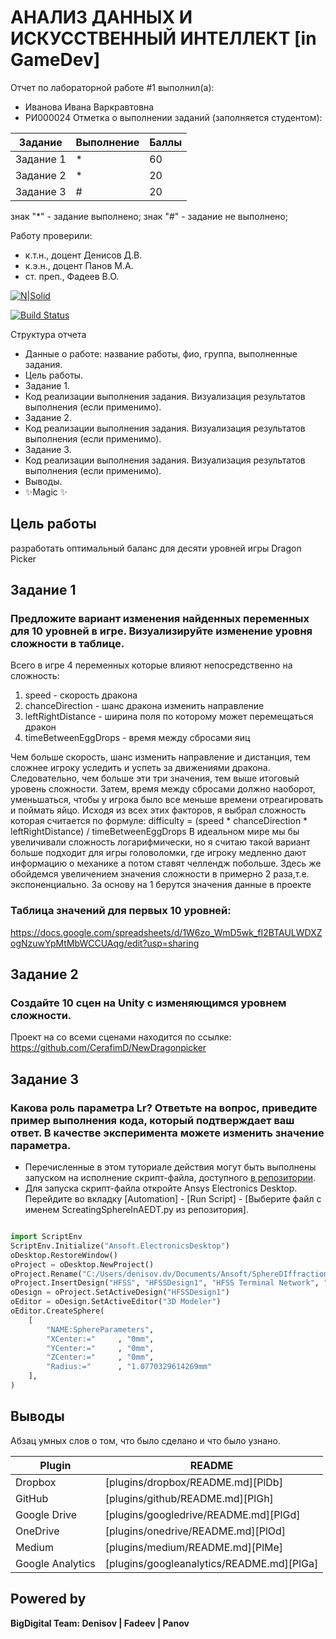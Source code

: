 # АНАЛИЗ ДАННЫХ И ИСКУССТВЕННЫЙ ИНТЕЛЛЕКТ [in GameDev]
Отчет по лабораторной работе #1 выполнил(а):
- Иванова Ивана Варкравтовна
- РИ000024
Отметка о выполнении заданий (заполняется студентом):

| Задание | Выполнение | Баллы |
| ------ | ------ | ------ |
| Задание 1 | * | 60 |
| Задание 2 | * | 20 |
| Задание 3 | # | 20 |

знак "*" - задание выполнено; знак "#" - задание не выполнено;

Работу проверили:
- к.т.н., доцент Денисов Д.В.
- к.э.н., доцент Панов М.А.
- ст. преп., Фадеев В.О.

[![N|Solid](https://cldup.com/dTxpPi9lDf.thumb.png)](https://nodesource.com/products/nsolid)

[![Build Status](https://travis-ci.org/joemccann/dillinger.svg?branch=master)](https://travis-ci.org/joemccann/dillinger)

Структура отчета

- Данные о работе: название работы, фио, группа, выполненные задания.
- Цель работы.
- Задание 1.
- Код реализации выполнения задания. Визуализация результатов выполнения (если применимо).
- Задание 2.
- Код реализации выполнения задания. Визуализация результатов выполнения (если применимо).
- Задание 3.
- Код реализации выполнения задания. Визуализация результатов выполнения (если применимо).
- Выводы.
- ✨Magic ✨

## Цель работы
 разработать оптимальный баланс для десяти уровней игры Dragon Picker

## Задание 1
### Предложите вариант изменения найденных переменных для 10 уровней в игре. Визуализируйте изменение уровня сложности в таблице. 
Всего в игре 4 переменных которые влияют непосредственно на сложность:
1. speed - скорость дракона
2. chanceDirection - шанс дракона изменить направление
3. leftRightDistance - ширина поля по которому может перемещаться дракон
4. timeBetweenEggDrops  - время между сбросами яиц

Чем больше скорость, шанс изменить направление и дистанция, тем сложнее игроку уследить и успеть за движениями дракона. Следовательно, чем больше эти три значения, тем выше итоговый уровень сложности. Затем, время между сбросами должно наоборот, уменьшаться, чтобы у игрока было все меньше времени отреагировать и поймать яйцо. Исходя из всех этих факторов, я выбрал сложность которая считается по формулe: difficulty = (speed * chanceDirection * leftRightDistance) / timeBetweenEggDrops
В идеальном мире мы бы увеличивали сложность логарифмически, но я считаю такой вариант больше подходит для игры головоломки, где игроку медленно дают информацию о механике а потом ставят челлендж побольше. Здесь же обойдемся увеличением значения сложности в примерно 2 раза,т.е. экспоненциально. За основу на 1 берутся значения данные в проекте 

### Таблица значений для первых 10 уровней:

https://docs.google.com/spreadsheets/d/1W6zo_WmD5wk_fI2BTAULWDXZogNzuwYpMtMbWCCUAqg/edit?usp=sharing

## Задание 2
### Создайте 10 сцен на Unity с изменяющимся уровнем сложности.
Проект на со всеми сценами находится по ссылке:
https://github.com/CerafimD/NewDragonpicker


## Задание 3
### Какова роль параметра Lr? Ответьте на вопрос, приведите пример выполнения кода, который подтверждает ваш ответ. В качестве эксперимента можете изменить значение параметра.

- Перечисленные в этом туториале действия могут быть выполнены запуском на исполнение скрипт-файла, доступного [в репозитории](https://github.com/Den1sovDm1triy/hfss-scripting/blob/main/ScreatingSphereInAEDT.py).
- Для запуска скрипт-файла откройте Ansys Electronics Desktop. Перейдите во вкладку [Automation] - [Run Script] - [Выберите файл с именем ScreatingSphereInAEDT.py из репозитория].

```py

import ScriptEnv
ScriptEnv.Initialize("Ansoft.ElectronicsDesktop")
oDesktop.RestoreWindow()
oProject = oDesktop.NewProject()
oProject.Rename("C:/Users/denisov.dv/Documents/Ansoft/SphereDIffraction.aedt", True)
oProject.InsertDesign("HFSS", "HFSSDesign1", "HFSS Terminal Network", "")
oDesign = oProject.SetActiveDesign("HFSSDesign1")
oEditor = oDesign.SetActiveEditor("3D Modeler")
oEditor.CreateSphere(
	[
		"NAME:SphereParameters",
		"XCenter:="		, "0mm",
		"YCenter:="		, "0mm",
		"ZCenter:="		, "0mm",
		"Radius:="		, "1.0770329614269mm"
	], 
)

```

## Выводы

Абзац умных слов о том, что было сделано и что было узнано.

| Plugin | README |
| ------ | ------ |
| Dropbox | [plugins/dropbox/README.md][PlDb] |
| GitHub | [plugins/github/README.md][PlGh] |
| Google Drive | [plugins/googledrive/README.md][PlGd] |
| OneDrive | [plugins/onedrive/README.md][PlOd] |
| Medium | [plugins/medium/README.md][PlMe] |
| Google Analytics | [plugins/googleanalytics/README.md][PlGa] |

## Powered by

**BigDigital Team: Denisov | Fadeev | Panov**
